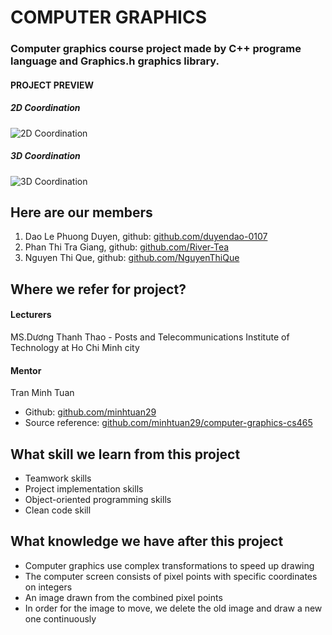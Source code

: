 # COMPUTER GRAPHICS
### Computer graphics course project made by C++ programe language and Graphics.h graphics library.

#### PROJECT PREVIEW
##### 2D Coordination
![2D Coordination](https://user-images.githubusercontent.com/85621338/174222078-8ccd2d0d-8c1c-43d5-8cd1-743ba5196f77.png)
##### 3D Coordination
![3D Coordination](https://user-images.githubusercontent.com/85621338/174222776-62c471ef-6131-4988-8f4b-8d6d79257af8.png)

## Here are our members
1. Dao Le Phuong Duyen, github: [github.com/duyendao-0107](https://github.com/duyendao-0107)
2. Phan Thi Tra Giang, github: [github.com/River-Tea](https://github.com/River-Tea)
3. Nguyen Thi Que, github: [github.com/NguyenThiQue](https://github.com/NguyenThiQue)

## Where we refer for project?
#### Lecturers
MS.Dương Thanh Thao - Posts and Telecommunications Institute of Technology at Ho Chi Minh city
#### Mentor
Tran Minh Tuan 
- Github: [github.com/minhtuan29](https://github.com/minhtuan29)
- Source reference: [github.com/minhtuan29/computer-graphics-cs465](https://github.com/minhtuan29/computer-graphics-cs465)

## What skill we learn from this project
- Teamwork skills
- Project implementation skills
- Object-oriented programming skills
- Clean code skill

## What knowledge we have after this project
- Computer graphics use complex transformations to speed up drawing
- The computer screen consists of pixel points with specific coordinates on integers
- An image drawn from the combined pixel points
- In order for the image to move, we delete the old image and draw a new one continuously
